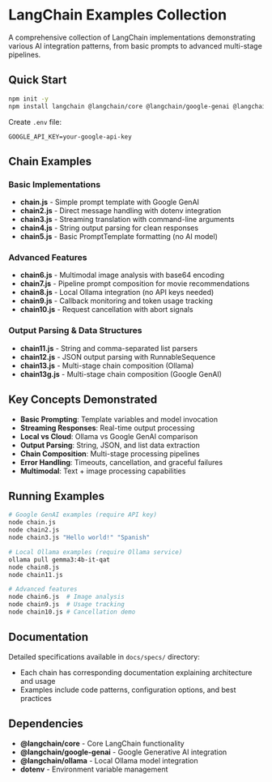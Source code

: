# LangChain Examples Collection

A comprehensive collection of LangChain implementations demonstrating various AI integration patterns, from basic prompts to advanced multi-stage pipelines.

## Quick Start

```bash
npm init -y
npm install langchain @langchain/core @langchain/google-genai @langchain/ollama dotenv
```

Create `.env` file:
```
GOOGLE_API_KEY=your-google-api-key
```

## Chain Examples

### Basic Implementations
- **chain.js** - Simple prompt template with Google GenAI
- **chain2.js** - Direct message handling with dotenv integration
- **chain3.js** - Streaming translation with command-line arguments
- **chain4.js** - String output parsing for clean responses
- **chain5.js** - Basic PromptTemplate formatting (no AI model)

### Advanced Features
- **chain6.js** - Multimodal image analysis with base64 encoding
- **chain7.js** - Pipeline prompt composition for movie recommendations
- **chain8.js** - Local Ollama integration (no API keys needed)
- **chain9.js** - Callback monitoring and token usage tracking
- **chain10.js** - Request cancellation with abort signals

### Output Parsing & Data Structures
- **chain11.js** - String and comma-separated list parsers
- **chain12.js** - JSON output parsing with RunnableSequence
- **chain13.js** - Multi-stage chain composition (Ollama)
- **chain13g.js** - Multi-stage chain composition (Google GenAI)

## Key Concepts Demonstrated

- **Basic Prompting**: Template variables and model invocation
- **Streaming Responses**: Real-time output processing
- **Local vs Cloud**: Ollama vs Google GenAI comparison
- **Output Parsing**: String, JSON, and list data extraction
- **Chain Composition**: Multi-stage processing pipelines
- **Error Handling**: Timeouts, cancellation, and graceful failures
- **Multimodal**: Text + image processing capabilities

## Running Examples

```bash
# Google GenAI examples (require API key)
node chain.js
node chain2.js
node chain3.js "Hello world!" "Spanish"

# Local Ollama examples (require Ollama service)
ollama pull gemma3:4b-it-qat
node chain8.js
node chain11.js

# Advanced features
node chain6.js  # Image analysis
node chain9.js  # Usage tracking
node chain10.js # Cancellation demo
```

## Documentation

Detailed specifications available in `docs/specs/` directory:
- Each chain has corresponding documentation explaining architecture and usage
- Examples include code patterns, configuration options, and best practices

## Dependencies

- **@langchain/core** - Core LangChain functionality
- **@langchain/google-genai** - Google Generative AI integration
- **@langchain/ollama** - Local Ollama model integration
- **dotenv** - Environment variable management